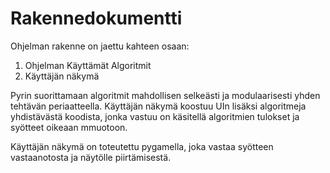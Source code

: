 # Rakennedokumentti

Ohjelman rakenne on jaettu kahteen osaan:
1. Ohjelman Käyttämät Algoritmit
2. Käyttäjän näkymä

Pyrin suorittamaan algoritmit mahdollisen selkeästi ja modulaarisesti yhden tehtävän periaatteella.
Käyttäjän näkymä koostuu UIn lisäksi algoritmeja yhdistävästä koodista, 
jonka vastuu on käsitellä algoritmien tulokset ja syötteet oikeaan mmuotoon.

Käyttäjän näkymä on toteutettu pygamella, joka vastaa syötteen vastaanotosta ja näytölle piirtämisestä.